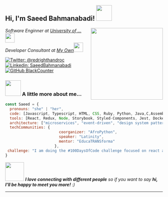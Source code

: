 <h2> Hi, I'm Saeed Bahmanabadi! <img src="https://media.giphy.com/media/mGcNjsfWAjY5AEZNw6/giphy.gif" width="50"></h2>
<img align='right' src="https://media.giphy.com/media/ieyl9zmCjO4b4t6qoY/giphy.gif" width="230">
<p><em>Software Enginner at <a href="http://www.unb.br">University of ... </a><img src="https://media.giphy.com/media/fYSnHlufseco8Fh93Z/giphy.gif" width="30"></br>Developer Consultant at <a href="https://www.thoughtworks.com">My Own</a><img src="https://media.giphy.com/media/WUlplcMpOCEmTGBtBW/giphy.gif" width="30"> 
</em></p>

[![Twitter: @redrighthandroc](https://img.shields.io/twitter/follow/SaeedBahmanabadi?style=social)](https://twitter.com/redrighthandroc?s=08)
[![Linkedin: SaeedBahmanabadi](https://img.shields.io/badge/-saeedbahmanabadi-blue?style=flat-square&logo=Linkedin&logoColor=white&link=https://www.linkedin.com/in/saeedbahmanabadi/)](https://www.linkedin.com/in/saeed-bahmanabadi-9550ba1b5/)
[![GitHub BlackCounter](https://img.shields.io/github/followers/saeed?label=follow&style=social)](https://github.com/BlackCounter)


### <img src="https://media.giphy.com/media/VgCDAzcKvsR6OM0uWg/giphy.gif" width="50"> A little more about me...  

```javascript
const Saeed = {
  pronouns: "she" | "her",
  code: [Javascript, Typescript, HTML, CSS, Ruby, Python, Java,C,Assembly,Cloujer,Scala,...],
  tools: [React, Redux, Node, Storybook, Styled-Components, Jest, Docker, Kubernetes, Openshift, Openstack, Microsoft Azure Devops,...],
  architecture: ["microservices", "event-driven", "design system pattern"],
  techCommunities: {
                        coorganizer: "AfroPython",
                        speaker: "Latinity",
                        mentor: "EducaTRANSforma"
                      },
 challenge: "I am doing the #100DaysOfCode challenge focused on react and typescript"
}
```

<img src="https://media.giphy.com/media/LnQjpWaON8nhr21vNW/giphy.gif" width="60"> <em><b>I love connecting with different people</b> so if you want to say <b>hi, I'll be happy to meet you more!</b> :)</em>

---
